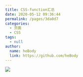 ```yaml
---
title: CSS-function汇总
date: 2020-05-12 09:36:44
permalink: /pages/3da0d7
categories: 
  - 页面
  - CSS
tags: 
  - null
author: 
  name: heBody
  link: https://github.com/heBody
---
```

![](https://cdn.jsdelivr.net/gh/xugaoyi/image_store/blog/20200512161232.jpg)